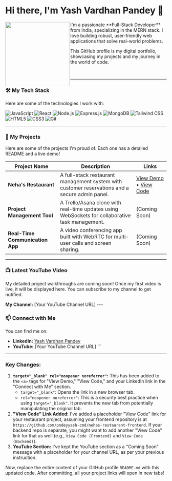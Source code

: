 # Hi there, I'm Yash Vardhan Pandey 👋
<a href="https://www.linkedin.com/in/yash-pandey-fullstack/" target="_blank" rel="noopener noreferrer">
  <img align="left" width="200px" src="https://media.licdn.com/dms/image/v2/D5635AQGbJjQM3oGrLw/profile-framedphoto-shrink_400_400/B56ZmNuRJ6J0Ac-/0/1759019340833?e=1760295600&v=beta&t=cSkwPzUNG1cRrI3LeYBVIWkc_9bsfWZOgslZpkwLDKA">
</a>
I'm a passionate **Full-Stack Developer** from India, specializing in the MERN stack. I love building robust, user-friendly web applications that solve real-world problems. 

This GitHub profile is my digital portfolio, showcasing my projects and my journey in the world of code.

<br/>

---

### 🛠️ My Tech Stack

Here are some of the technologies I work with:

![JavaScript](https://img.shields.io/badge/JavaScript-F7DF1E?style=for-the-badge&logo=javascript&logoColor=black)
![React](https://img.shields.io/badge/React-20232A?style=for-the-badge&logo=react&logoColor=61DAFB)
![Node.js](https://img.shields.io/badge/Node.js-339933?style=for-the-badge&logo=nodedotjs&logoColor=white)
![Express.js](https://img.shields.io/badge/Express.js-000000?style=for-the-badge&logo=express&logoColor=white)
![MongoDB](https://img.shields.io/badge/MongoDB-4EA94B?style=for-the-badge&logo=mongodb&logoColor=white)
![Tailwind CSS](https://img.shields.io/badge/Tailwind_CSS-38B2AC?style=for-the-badge&logo=tailwind-css&logoColor=white)
![HTML5](https://img.shields.io/badge/HTML5-E34F26?style=for-the-badge&logo=html5&logoColor=white)
![CSS3](https://img.shields.io/badge/CSS3-1572B6?style=for-the-badge&logo=css3&logoColor=white)
![Git](https://img.shields.io/badge/Git-F05032?style=for-the-badge&logo=git&logoColor=white)

---

### 📂 My Projects

Here are some of the projects I'm proud of. Each one has a detailed README and a live demo!

| Project Name | Description | Links |
|---|---|---|
| **Neha's Restaurant** | A full-stack restaurant management system with customer reservations and a secure admin panel. | <a href="https://nehas-restaurant-frontend.vercel.app" target="_blank" rel="noopener noreferrer">View Demo</a> • <a href="https://github.com/pndeyyash-cmd/nehas-restaurant-frontend" target="_blank" rel="noopener noreferrer">View Code</a> |
| **Project Management Tool** | A Trello/Asana clone with real-time updates using WebSockets for collaborative task management. | (Coming Soon) |
| **Real-Time Communication App**| A video conferencing app built with WebRTC for multi-user calls and screen sharing. | (Coming Soon) |

---

### 📺 Latest YouTube Video

My detailed project walkthroughs are coming soon! Once my first video is live, it will be displayed here. You can subscribe to my channel to get notified.

**My Channel:** [Your YouTube Channel URL] ---

### 📫 Connect with Me

You can find me on:
- **LinkedIn:** <a href="http://www.linkedin.com/in/yash-pandey-fullstack" target="_blank" rel="noopener noreferrer">Yash Vardhan Pandey</a>
- **YouTube:** [Your YouTube Channel URL] ```
---

### Key Changes:

1.  **`target="_blank" rel="noopener noreferrer"`:** This has been added to the `<a>` tags for "View Demo," "View Code," and your LinkedIn link in the "Connect with Me" section.
    * `target="_blank"`: Opens the link in a new browser tab.
    * `rel="noopener noreferrer"`: This is a security best practice when using `target="_blank"`. It prevents the new tab from potentially manipulating the original tab.
2.  **"View Code" Link Added:** I've added a placeholder "View Code" link for your restaurant project, assuming your frontend repository is at `https://github.com/pndeyyash-cmd/nehas-restaurant-frontend`. If your backend repo is separate, you might want to add another "View Code" link for that as well (e.g., `View Code (Frontend)` and `View Code (Backend)`).
3.  **YouTube Section:** I've kept the YouTube section as a "Coming Soon" message with a placeholder for your channel URL, as per your previous instruction.

Now, replace the entire content of your GitHub profile `README.md` with this updated code. After committing, all your project links will open in new tabs!
